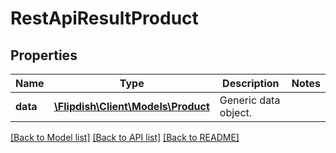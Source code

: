 # RestApiResultProduct

## Properties
Name | Type | Description | Notes
------------ | ------------- | ------------- | -------------
**data** | [**\Flipdish\\Client\Models\Product**](Product.md) | Generic data object. | 

[[Back to Model list]](../README.md#documentation-for-models) [[Back to API list]](../README.md#documentation-for-api-endpoints) [[Back to README]](../README.md)


